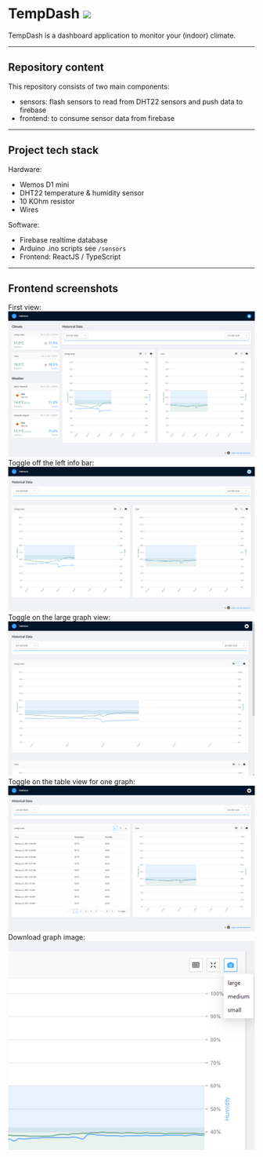 # TempDash <img src="frontend/misc/logo.png" height="40px" />

TempDash is a dashboard application to monitor your (indoor) climate.

---

## Repository content

This repository consists of two main components:

- sensors: flash sensors to read from DHT22 sensors and push data to firebase
- frontend: to consume sensor data from firebase

---

## Project tech stack

Hardware:

- Wemos D1 mini
- DHT22 temperature & humidity sensor
- 10 KOhm resistor
- Wires

Software:

- Firebase realtime database
- Arduino .ino scripts see `/sensors`
- Frontend: ReactJS / TypeScript

---

## Frontend screenshots

First view:
![overview](./misc/screenshot-1.PNG)
Toggle off the left info bar:
![toggle off climate](./misc/screenshot-2.PNG)
Toggle on the large graph view:
![toggle large graph view](./misc/screenshot-3.PNG)
Toggle on the table view for one graph:
![toggle table view](./misc/screenshot-4.PNG)
Download graph image:
![download image menu](./misc/screenshot-5.PNG)
